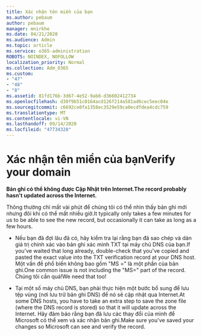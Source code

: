 ```yaml
---
title: Xác nhận tên miền của bạn
ms.author: pebaum
author: pebaum
manager: mnirkhe
ms.date: 04/21/2020
ms.audience: Admin
ms.topic: article
ms.service: o365-administration
ROBOTS: NOINDEX, NOFOLLOW
localization_priority: Normal
ms.collection: Adm_O365
ms.custom:
- "47"
- "48"
- "8"
ms.assetid: 81fd176b-3d67-4e52-9ab8-d36602412734
ms.openlocfilehash: d30f9b51c0164acd126f214a581ad6cec5eec04e
ms.sourcegitcommit: c6692ce0fa1358ec3529e59ca0ecdfdea4cdc759
ms.translationtype: MT
ms.contentlocale: vi-VN
ms.lasthandoff: 09/14/2020
ms.locfileid: "47734328"
---
```

# <a name="verify-your-domain"></a><span data-ttu-id="86916-102">Xác nhận tên miền của bạn</span><span class="sxs-lookup"><span data-stu-id="86916-102">Verify your domain</span></span>

 <span data-ttu-id="86916-103">**Bản ghi có thể không được Cập Nhật trên Internet.**</span><span class="sxs-lookup"><span data-stu-id="86916-103">**The record probably hasn't updated across the Internet.**</span></span>
  
<span data-ttu-id="86916-104">Thông thường chỉ mất vài phút để chúng tôi có thể nhìn thấy bản ghi mới nhưng đôi khi có thể mất nhiều giờ.</span><span class="sxs-lookup"><span data-stu-id="86916-104">It typically only takes a few minutes for us to be able to see the new record, but occasionally it can take as long as a few hours.</span></span> 
  
- <span data-ttu-id="86916-105">Nếu bạn đã đợi lâu đã có, hãy kiểm tra lại rằng bạn đã sao chép và dán giá trị chính xác vào bản ghi xác minh TXT tại máy chủ DNS của bạn.</span><span class="sxs-lookup"><span data-stu-id="86916-105">If you've waited that long already, double-check that you've copied and pasted the exact value into the TXT verification record at your DNS host.</span></span> <span data-ttu-id="86916-106">Một vấn đề phổ biến không bao gồm "MS =" là một phần của bản ghi.</span><span class="sxs-lookup"><span data-stu-id="86916-106">One common issue is not including the "MS=" part of the record.</span></span> <span data-ttu-id="86916-107">Chúng tôi cần quá!</span><span class="sxs-lookup"><span data-stu-id="86916-107">We need that too!</span></span>

- <span data-ttu-id="86916-108">Tại một số máy chủ DNS, bạn phải thực hiện một bước bổ sung để lưu tệp vùng (nơi lưu trữ bản ghi DNS) để nó sẽ cập nhật qua Internet.</span><span class="sxs-lookup"><span data-stu-id="86916-108">At some DNS hosts, you have to take an extra step to save the zone file (where the DNS record is stored) so that it will update across the Internet.</span></span> <span data-ttu-id="86916-109">Hãy đảm bảo rằng bạn đã lưu các thay đổi của mình để Microsoft có thể xem và xác nhận bản ghi.</span><span class="sxs-lookup"><span data-stu-id="86916-109">Make sure you've saved your changes so Microsoft can see and verify the record.</span></span>
